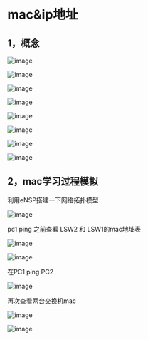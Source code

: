 # mac&ip地址

## 1，概念

![image](https://github.com/Mountains-and-rivers/k8s-network-base/blob/main/image/mac-01.png)

![image](https://github.com/Mountains-and-rivers/k8s-network-base/blob/main/image/mac-02.png)

![image](https://github.com/Mountains-and-rivers/k8s-network-base/blob/main/image/mac-03.png)

![image](https://github.com/Mountains-and-rivers/k8s-network-base/blob/main/image/mac-04.png)

![image](https://github.com/Mountains-and-rivers/k8s-network-base/blob/main/image/mac-05.png)

![image](https://github.com/Mountains-and-rivers/k8s-network-base/blob/main/image/mac-06.png)

![image](https://github.com/Mountains-and-rivers/k8s-network-base/blob/main/image/mac-07.png)

![image](https://github.com/Mountains-and-rivers/k8s-network-base/blob/main/image/mac-08.png)

## 2，mac学习过程模拟

利用eNSP搭建一下网络拓扑模型

![image](https://github.com/Mountains-and-rivers/k8s-network-base/blob/main/image/mac-14.png)

pc1 ping 之前查看 LSW2 和 LSW1的mac地址表

![image](https://github.com/Mountains-and-rivers/k8s-network-base/blob/main/image/mac-09.png)

![image](https://github.com/Mountains-and-rivers/k8s-network-base/blob/main/image/mac-10.png)

在PC1 ping PC2 

![image](https://github.com/Mountains-and-rivers/k8s-network-base/blob/main/image/mac11.png)

再次查看两台交换机mac

![image](https://github.com/Mountains-and-rivers/k8s-network-base/blob/main/image/mac12.png)

![image](https://github.com/Mountains-and-rivers/k8s-network-base/blob/main/image/mac13.png)


